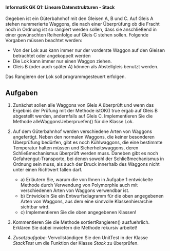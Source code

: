 #### Informatik GK Q1: Lineare Datenstrukturen - Stack

Gegeben ist ein Güterbahnhof mit den Gleisen A, B und C. Auf Gleis A stehen nummerierte Waggons, die nach einer Überprüfung ob die Fracht noch in Ordnung ist so rangiert werden sollen, dass sie anschließend in einer gewünschten Reihenfolge auf Gleis C stehen sollen. Folgende Vorgaben müssen beachtet werden: 

* Von der Lok aus kann immer nur der vorderste Waggon auf den Gleisen betrachtet oder angekoppelt werden
* Die Lok kann immer nur einen Waggon ziehen.
* Gleis B (oder auch später A) können als Abstellgleis benutzt werden. 

Das Rangieren der Lok soll programmgesteuert erfolgen.

## Aufgaben

1. Zunächst sollen alle Waggons von Gleis A überprüft und wenn das Ergebnis der Prüfung mit der Methode istOK() true ergab auf Gleis B abgestellt werden, andernfalls auf Gleis C. Implementieren Sie die Methode alleWaggonsUeberpruefen() für die Klasse Lok.

2. Auf dem Güterbahnhof werden verschiedene Arten von Waggons angefertigt. Neben den normalen Waggons, 
die keiner besonderen Überprüfung bedürfen, gibt es noch Kühlwaggons, die eine bestimmte Temperatur halten müssen 
und Sicherheitswaggons, deren Schließmechanismus überprüft werden muss. Daneben gibt es noch Gefahrengut-Transporte, 
bei denen sowohl der Schließmechanismus in Ordnung sein muss, als auch der Druck innerhalb des Waggons
nicht unter einen Richtwert fallen darf.
	- a) Erläutern Sie, warum die von Ihnen in Aufgabe 1 entwickelte Methode durch Verwendung von Polymorphie auch mit verschiedenen Arten von Waggons verwendbar ist.
	- b) Entwickeln Sie ein Entwurfsdiagramm für die oben angegebenen Arten von Waggons, aus dem eine sinnvolle Klassenhierarchie sichtbar wird.
	- c) Implementieren Sie die oben angegebenen Klassen!

3. Kommentieren Sie die Methode sortiertRangieren() ausfuehrlich. Erklären Sie dabei inwiefern die Methode rekursiv arbeitet!

4. *Zusatzaufgabe*: Vervollständigen Sie den UnitTest in der Klasse *StackTest* um die Funktion der Klasse *Stack* zu überprüfen. 
